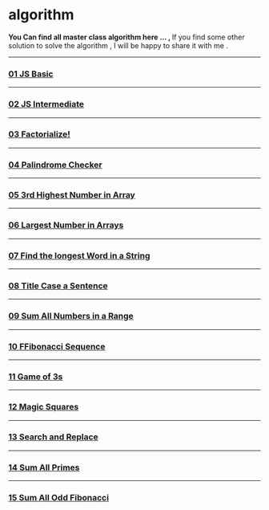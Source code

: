 # algorithm

 <b>You Can find all master class algorithm here ... , </b>
 If you find some other solution to solve the algorithm , I will be happy to share it with me . 
 
 <hr>
 
 <a href="https://github.com/shayanzarei/master-class-algorithms/tree/main/01JsBasic"><h3> 01 JS Basic </h3></a>

 
 <hr>
 
 <a href="https://github.com/shayanzarei/master-class-algorithms/tree/main/02JsIntermediate"><h3> 02 JS Intermediate </h3></a>
 
 
 <hr>
 
 <a href="https://github.com/shayanzarei/master-class-algorithms/tree/main/03Factorialize"><h3> 03 Factorialize! </h3></a>

 
 <hr>
 
 <a href="https://github.com/shayanzarei/master-class-algorithms/tree/main/04PalindromeChecker"><h3> 04 Palindrome Checker </h3></a>

 
 <hr>
 
 <a href="https://github.com/shayanzarei/master-class-algorithms/tree/main/05thirdHighestNumberInArray"><h3> 05 3rd Highest Number in Array </h3></a>

 
 <hr>
 
 <a href="https://github.com/shayanzarei/master-class-algorithms/tree/main/06LargestNumberinArrays"><h3> 06 Largest Number in Arrays </h3></a>

 
 <hr>
 
 <a href="https://github.com/shayanzarei/master-class-algorithms/tree/main/07FindTheLongestWordInAString"><h3> 07 Find the longest Word in a String </h3></a>

 
 <hr>
 
 <a href="https://github.com/shayanzarei/master-class-algorithms/tree/main/08TitleCaseASentence"><h3> 08 Title Case a Sentence </h3></a>

 
 <hr>
 
 <a href="https://github.com/shayanzarei/master-class-algorithms/tree/main/09SumAllNumbersInARange"><h3> 09 Sum All Numbers in a Range </h3></a>

 
 <hr>
 
 <a href="https://github.com/shayanzarei/master-class-algorithms/tree/main/10FibonacciSequence"><h3> 10 FFibonacci Sequence </h3></a>



 
 <hr>
 
 <a href="https://github.com/shayanzarei/master-class-algorithms/tree/main/11GameOf3s"><h3> 11 Game of 3s </h3></a>



 
 <hr>
 
 <a href="https://github.com/shayanzarei/master-class-algorithms/tree/main/12MagicSquares"><h3> 12 Magic Squares </h3></a>
 


 
 <hr>
 
 <a href="https://github.com/shayanzarei/master-class-algorithms/tree/main/13WSearch%26Replace"><h3> 13 Search and Replace </h3></a>


 <hr>
 
 <a href="https://github.com/shayanzarei/master-class-algorithms/tree/main/14SumAllPrimes"><h3> 14 Sum All Primes </h3></a>
 
 <hr>
 
 <a href="https://github.com/shayanzarei/master-class-algorithms/tree/main/15SumAllOddFibonacci"><h3> 15 Sum All Odd Fibonacci</h3></a>
